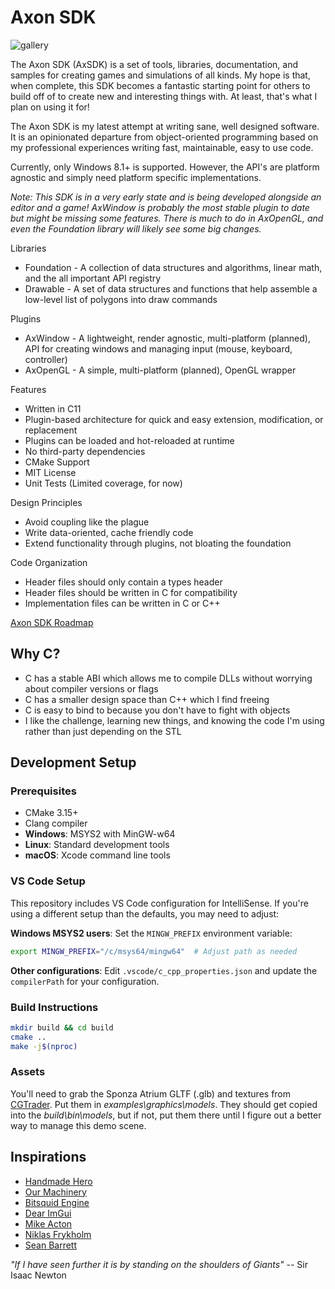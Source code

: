 # Axon SDK
<img style="max-width: 100%; display: inline-block;" alt="gallery" src="https://github.com/user-attachments/assets/69d63972-6a5f-4d2e-87b4-58dd3dede921" />

The Axon SDK (AxSDK) is a set of tools, libraries, documentation, and samples for creating games and simulations of all kinds. My hope is that, when complete, this SDK becomes a fantastic starting point for others to build off of to create new and interesting things with. At least, that's what I plan on using it for!

The Axon SDK is my latest attempt at writing sane, well designed software. It is an opinionated departure from object-oriented programming based on my professional experiences writing fast, maintainable, easy to use code.

Currently, only Windows 8.1+ is supported. However, the API's are platform agnostic and simply need platform specific implementations.

_Note: This SDK is in a very early state and is being developed alongside an editor and a game! AxWindow is probably the most stable plugin to date but might be missing some features. There is much to do in AxOpenGL, and even the Foundation library will likely see some big changes._

Libraries
* Foundation - A collection of data structures and algorithms, linear math, and the all important API registry
* Drawable - A set of data structures and functions that help assemble a low-level list of polygons into draw commands

Plugins
* AxWindow - A lightweight, render agnostic, multi-platform (planned), API for creating windows and managing input (mouse, keyboard, controller)
* AxOpenGL - A simple, multi-platform (planned), OpenGL wrapper

Features
* Written in C11
* Plugin-based architecture for quick and easy extension, modification, or replacement
* Plugins can be loaded and hot-reloaded at runtime
* No third-party dependencies
* CMake Support
* MIT License
* Unit Tests (Limited coverage, for now)

Design Principles
* Avoid coupling like the plague
* Write data-oriented, cache friendly code
* Extend functionality through plugins, not bloating the foundation

Code Organization
* Header files should only contain a types header
* Header files should be written in C for compatibility
* Implementation files can be written in C or C++

[Axon SDK Roadmap](https://trello.com/b/a9z3gJWq)

## Why C?
* C has a stable ABI which allows me to compile DLLs without worrying about compiler versions or flags
* C has a smaller design space than C++ which I find freeing
* C is easy to bind to because you don't have to fight with objects
* I like the challenge, learning new things, and knowing the code I'm using rather than just depending on the STL

## Development Setup

### Prerequisites
- CMake 3.15+
- Clang compiler
- **Windows**: MSYS2 with MinGW-w64
- **Linux**: Standard development tools
- **macOS**: Xcode command line tools

### VS Code Setup
This repository includes VS Code configuration for IntelliSense. If you're using a different setup than the defaults, you may need to adjust:

**Windows MSYS2 users**: Set the `MINGW_PREFIX` environment variable:
```bash
export MINGW_PREFIX="/c/msys64/mingw64"  # Adjust path as needed
```

**Other configurations**: Edit `.vscode/c_cpp_properties.json` and update the `compilerPath` for your configuration.

### Build Instructions
```bash
mkdir build && cd build
cmake ..
make -j$(nproc)
```

### Assets
You'll need to grab the Sponza Atrium GLTF (.glb) and textures from [CGTrader]([url](https://www.cgtrader.com/free-3d-models/exterior/historic-exterior/sponza-atrium-2022)). Put them in _examples\graphics\models_. They should get copied into the _build\bin\models_, but if not, put them there until I figure out a better way to manage this demo scene.

## Inspirations
* [Handmade Hero](https://handmadehero.org/)
* [Our Machinery](https://ourmachinery.com/)
* [Bitsquid Engine](http://bitsquid.blogspot.com/)
* [Dear ImGui](https://github.com/ocornut/imgui)
* [Mike Acton](https://twitter.com/mike_acton)
* [Niklas Frykholm](https://twitter.com/niklasfrykholm)
* [Sean Barrett](https://twitter.com/nothings)

_"If I have seen further it is by standing on the shoulders of Giants"_ -- Sir Isaac Newton
